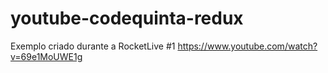 # youtube-codequinta-redux
Exemplo criado durante a RocketLive #1 https://www.youtube.com/watch?v=69e1MoUWE1g
